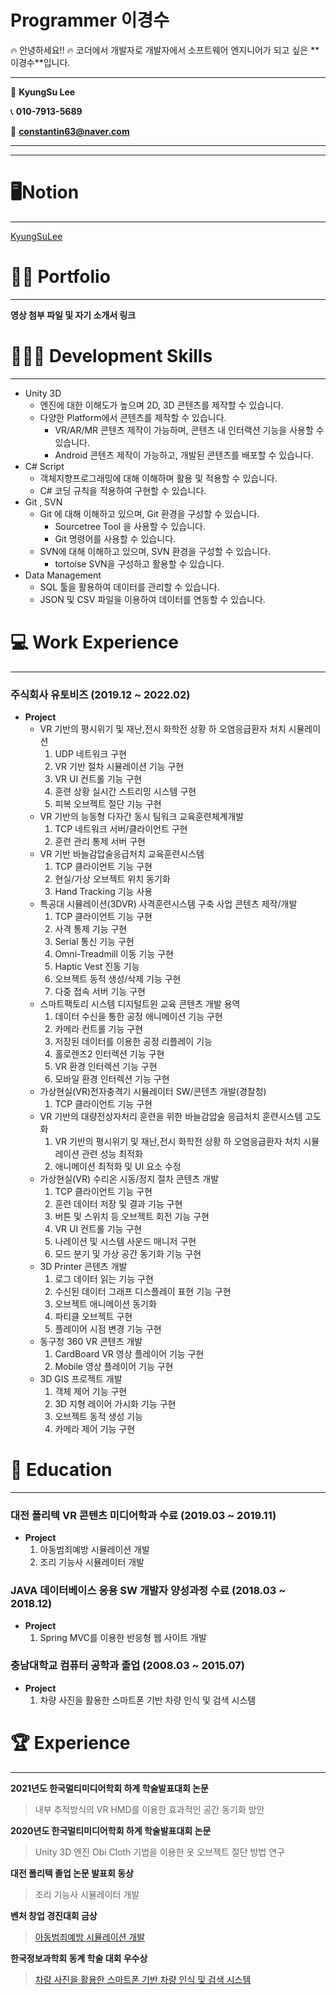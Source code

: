 # Programmer 이경수

<aside>
🔥 안녕하세요!! 🔥
코더에서 개발자로
개발자에서 소프트웨어 엔지니어가
되고 싶은 **이경수**입니다.

</aside>

---

📛 **KyungSu Lee**

📞 **010-7913-5689**

💌 **constantin63@naver.com**

---

---

# 🖥Notion

---

[KyungSuLee]([https://github.com/TaeKyoungAhn](https://www.notion.so/Programmer-cb99ce01b6cb4754b775ed8312c3145f))

# 🧑‍💻 Portfolio

---

**영상 첨부 파일 및 자기 소개서 링크**

[](http://TaekServer.ezconnect.to/portal/apis/fileExplorer/share_link.cgi?link=mBai_ZLnkJ7_zKK3wK7vmg)

# 🧑🏻‍💻 Development Skills

---

- Unity 3D
    - 엔진에 대한 이해도가 높으며 2D, 3D 콘텐츠를 제작할 수 있습니다.
    - 다양한 Platform에서 콘텐츠를 제작할 수 있습니다.
        - VR/AR/MR 콘텐츠 제작이 가능하며, 콘텐츠 내 인터랙션 기능을 사용할 수 있습니다.
        - Android 콘텐츠 제작이 가능하고, 개발된 콘텐츠를 배포할 수 있습니다.
- C# Script
    - 객체지향프로그래밍에 대해 이해하며 활용 및 적용할 수 있습니다.
    - C# 코딩 규칙을 적용하여 구현할 수 있습니다.
- Git , SVN
    - Git 에 대해 이해하고 있으며, Git 환경을 구성할 수 있습니다.
        - Sourcetree Tool 을 사용할 수 있습니다.
        - Git 명령어를 사용할 수 있습니다.
    - SVN에 대해 이해하고 있으며, SVN 환경을 구성할 수 있습니다.
        - tortoise SVN을 구성하고 활용할 수 있습니다.
- Data Management
    - SQL 툴을 활용하여 데이터를 관리할 수 있습니다.
    - JSON 및 CSV 파일을 이용하여 데이터를 연동할 수 있습니다.

# 💻 Work Experience

---

### **주식회사 유토비즈 (2019.12 ~ 2022.02)**

- **Project**
    - VR 기반의 평시위기 및 재난,전시 화학전 상황 하 오염응급환자 처치 시뮬레이션
        1. UDP 네트워크 구현
        2. VR 기반 절차 시뮬레이션 기능 구현
        3. VR UI 컨트롤 기능 구현
        4. 훈련 상황 실시간 스트리밍 시스템 구현
        5. 피복 오브젝트 절단 기능 구현
    - VR 기반의 능동형 다자간 동시 팀워크 교육훈련체계개발
        1. TCP 네트워크 서버/클라이언트 구현
        2. 훈련 관리 통제 서버 구현
    - VR 기반 바늘감압술응급처치 교육훈련시스템
        1. TCP 클라이언트 기능 구현
        2. 현실/가상 오브젝트 위치 동기화
        3. Hand Tracking 기능 사용
    - 특공대 시뮬레이션(3DVR) 사격훈련시스템 구축 사업 콘텐츠 제작/개발
        1. TCP 클라이언트 기능 구현
        2. 사격 통제 기능 구현
        3. Serial 통신 기능 구현
        4. Omni-Treadmill 이동 기능 구현
        5. Haptic Vest 진동 기능
        6. 오브젝트 동적 생성/삭제 기능 구현
        7. 다중 접속 서버 기능 구현
    - 스마트팩토리 시스템 디지털트윈 교육 콘텐츠 개발 용역
        1. 데이터 수신을 통한 공정 애니메이션 기능 구현
        2. 카메라 컨트롤 기능 구현
        3. 저장된 데이터를 이용한 공정 리플레이 기능
        4. 홀로렌즈2 인터렉션 기능 구현
        5. VR 환경 인터렉션 기능 구현
        6. 모바일 환경 인터렉션 기능 구현
    - 가상현실(VR)전자충격기 시뮬레이터 SW/콘텐츠 개발(경찰청)
        1. TCP 클라이언트 기능 구현
    - VR 기반의 대량전상자처리 훈련을 위한 바늘감압술 응급처치 훈련시스템 고도화
        1. VR 기반의 평시위기 및 재난,전시 화학전 상황 하 오염응급환자 처치 시뮬레이션 관련 성능 최적화
        2. 애니메이션 최적화 및 UI 요소 수정
    - 가상현실(VR) 수리온 시동/정지 절차 콘텐츠 개발
        1. TCP 클라이언트 기능 구현
        2. 훈련 데이터 저장 및 결과 기능 구현
        3. 버튼 및 스위치 등 오브젝트 회전 기능 구현
        4. VR UI 컨트롤 기능 구현
        5. 나레이션 및 시스템 사운드 매니저 구현
        6. 모드 분기 및 가상 공간 동기화 기능 구현
    - 3D Printer 콘텐츠 개발
        1. 로그 데이터 읽는 기능 구현
        2. 수신된 데이터 그래프 디스플레이 표현 기능 구현
        3. 오브젝트 애니메이션 동기화
        4. 파티클 오브젝트 구현
        5. 플레이어 시점 변경 기능 구현
    - 동구청 360 VR 콘텐츠 개발
        1. CardBoard VR 영상 플레이어 기능 구현
        2. Mobile 영상 플레이어 기능 구현
    - 3D GIS 프로젝트 개발
        1. 객체 제어 기능 구현
        2. 3D 지형 레이어 가시화 기능 구현
        3. 오브젝트 동적 생성 기능
        4. 카메라 제어 기능 구현

# 🏫 Education

---

### 대전 폴리텍 VR 콘텐츠 미디어학과 수료 **(2019.03 ~ 2019.11)**

- **Project**
    1. 아동범죄예방 시뮬레이션 개발
    2. 조리 기능사 시뮬레이터 개발

### JAVA 데이터베이스 응용 SW 개발자 양성과정 수료 **(2018.03 ~ 2018.12)**

- **Project**
    1. Spring MVC를 이용한 반응형 웹 사이트 개발

### 충남대학교 컴퓨터 공학과 졸업 **(2008.03 ~ 2015.07)**

- **Project**
    1. 차량 사진을 활용한 스마트폰 기반 차량 인식 및 검색 시스템

# 🏆 Experience

---

**2021년도 한국멀티미디어학회 하계 학술발표대회 논문** 

> 내부 추적방식의 VR HMD를 이용한 효과적인 공간 동기화 방안
> 

**2020년도 한국멀티미디어학회 하계 학술발표대회 논문** 

> Unity 3D 엔진 Obi Cloth 기법을 이용한 옷 오브젝트 절단 방법 연구
> 

**대전 폴리텍 졸업 논문 발표회 동상** 

> 조리 기능사 시뮬레이터 개발
> 

**벤처 창업 경진대회 금상**

> [아동범죄예방 시뮬레이션 개발](http://m.hanbatilbo.com/news/articleView.html?idxno=294670)
> 

**한국정보과학회 동계 학술 대회 우수상**

> [차량 사진을 활용한 스마트폰 기반 차량 인식 및 검색 시스템](https://www.eiric.or.kr/literature/ser_view.php?searchCate=literature&SnxGubun=INKO&mode=total&literature=Y&SnxGubun=INME&gu=INME000E9&cmd=qryview&SnxIndxNum=175337&q1_yy=2014&q1_mm=12&rownum=1&f1=MN&q1=CheolSoon%20Kwon&totalCnt=4&kci=)
>
<!--
**lkyungsu99/lkyungsu99** is a ✨ _special_ ✨ repository because its `README.md` (this file) appears on your GitHub profile.

Here are some ideas to get you started:

- 🔭 I’m currently working on ...
- 🌱 I’m currently learning ...
- 👯 I’m looking to collaborate on ...
- 🤔 I’m looking for help with ...
- 💬 Ask me about ...
- 📫 How to reach me: ...
- 😄 Pronouns: ...
- ⚡ Fun fact: ...
-->
